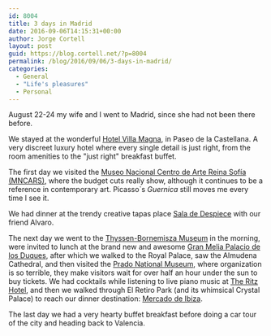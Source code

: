 ```yaml
---
id: 8004
title: 3 days in Madrid
date: 2016-09-06T14:15:31+00:00
author: Jorge Cortell
layout: post
guid: https://blog.cortell.net/?p=8004
permalink: /blog/2016/09/06/3-days-in-madrid/
categories:
  - General
  - "Life's pleasures"
  - Personal
---
```

August 22-24 my wife and I went to Madrid, since she had not been there before.

We stayed at the wonderful [Hotel Villa Magna](https://www.villamagna.es/), in Paseo de la Castellana. A very discreet luxury hotel where every single detail is just right, from the room amenities to the "just right" breakfast buffet.

The first day we visited the [Museo Nacional Centro de Arte Reina Sofía (MNCARS)](https://www.museoreinasofia.es/), where the budget cuts really show, although it continues to be a reference in contemporary art. Picasso`s _Guernica_ still moves me every time I see it.

We had dinner at the trendy creative tapas place [Sala de Despiece](https://www.academiadeldespiece.com/sala-de-despiece/) with our friend Alvaro.

The next day we went to the [Thyssen-Bornemisza Museum](https://www.museothyssen.org/) in the morning, were invited to lunch at the brand new and awesome [Gran Melia Palacio de los Duques](https://www.melia.com/en/hotels/spain/madrid/gran-melia-palacio-de-los-duques/restaurants.html), after which we walked to the Royal Palace, saw the Almudena Cathedral, and then visited the [Prado National Museum](https://www.museodelprado.es), where organization is so terrible, they make visitors wait for over half an hour under the sun to buy tickets. We had cocktails while listening to live piano music at [The Ritz Hotel](https://www.mandarinoriental.com/ritzmadrid/), and then we walked through El Retiro Park (and its whimsical Crystal Palace) to reach our dinner destination: [Mercado de Ibiza](https://mercadodeibiza.com/).

The last day we had a very hearty buffet breakfast before doing a car tour of the city and heading back to Valencia.